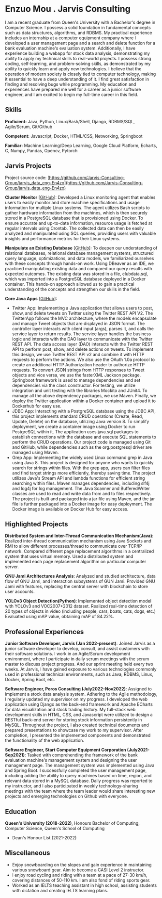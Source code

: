 # Enzuo Mou . Jarvis Consulting

I am a recent graduate from Queen's University with a Bachelor's degree in Computer Science. I possess a solid foundation in fundamental concepts such as data structures, algorithms, and RDBMS. My practical experience includes an internship at a computer equipment company where I developed a user management page and a search and delete function for a bank evaluation machine's evaluation system. Additionally, I have experience building a webapp for stock data analysis, demonstrating my ability to apply my technical skills to real-world projects. I possess strong coding, self-learning, and problem-solving skills, as demonstrated by my ability to quickly learn and apply new technologies. I believe that the operation of modern society is closely tied to computer technology, making it essential to have a deep understanding of it. I find great satisfaction in finding and resolving bugs while programming. My education and experiences have prepared me well for a career as a junior software engineer, and I am excited to begin my full-time career in this field.

## Skills

**Proficient:** Java, Python, Linux/Bash/Shell, Django, RDBMS/SQL, Agile/Scrum, Git/Github

**Competent:** Javascript, Docker, HTML/CSS, Networking, Springboot

**Familiar:** Machine Learning/Deep Learning, Google Cloud Platform, Echarts, C, Numpy, Pandas, Opencv, Pytorch

## Jarvis Projects

Project source code: [https://github.com/Jarvis-Consulting-Group/jarvis_data_eng-En4zo](https://github.com/Jarvis-Consulting-Group/jarvis_data_eng-En4zo)


**Cluster Monitor** [[GitHub](https://github.com/Jarvis-Consulting-Group/jarvis_data_eng-En4zo/tree/master/linux_sql)]: Developed a Linux monitoring agent that enables users to easily monitor and store machine specifications and usage information for multiple Linux systems. The agent utilizes Bash scripts to gather hardware information from the machines, which is then securely stored in a PostgreSQL database that is provisioned using Docker. To ensure accurate and up-to-date information, resource usage is fetched at regular intervals using Crontab. The collected data can then be easily analyzed and manipulated using SQL queries, providing users with valuable insights and performance metrics for their Linux systems.

**Manipulate an Existing Database** [[GitHub](https://github.com/Jarvis-Consulting-Group/jarvis_data_eng-En4zo/tree/master/sql)]: To deepen our understanding of relational databases, relational database management systems, structured query language, optimizations, and data models, we familiarized ourselves with these concepts through hands-on work. Using DBeaver as an IDE, we practiced manipulating existing data and compared our query results with expected outcomes. The existing data was stored in a file, clubdata.sql, which was imported into a PostgreSQL database deployed in a Docker container. This hands-on approach allowed us to gain a practical understanding of the concepts and strengthen our skills in the field.

**Core Java Apps** [[GitHub](https://github.com/Jarvis-Consulting-Group/jarvis_data_eng-En4zo/tree/master/core_java)]:
      
  - Twitter App: Implementing a Java application that allows users to post, show, and delete tweets on Twitter using the Twitter REST API V2. The TwitterApp follows the MVC architecture, where the models encapsulate and manage Tweet objects that are displayed in JSON format. The controller layer interacts with client input (args), parses it, and calls the service layer to return results. The service layer handles the business logic and interacts with the DAO layer to communicate with the Twitter REST API. The data access layer (DAO) interacts with the Twitter REST API to perform post, show, and delete actions on tweets. To implement this design, we use Twitter REST API v2 and combine it with HTTP requests to perform the actions. We also use the OAuth 1.0a protocol to create an additional HTTP Authorization header to authorize HTTP requests. To convert JSON strings from HTTP responses to Tweet objects and vice versa, we use the fasterXML Jackson package. Springboot framework is used to manage dependencies and set dependencies via the class constructor. For testing, we utilize integration and unit testing with the libraries Mockito and JUnit4. To manage all the above dependency packages, we use Maven. Finally, we deploy the Twitter application within a Docker container and upload it to Dockerhub for easy use.
  - JDBC App: Interacting with a PostgreSQL database using the JDBC API, this project implements standard CRUD operations (Create, Read, Update, Delete) on the database, utilizing Java version 8. To simplify deployment, we create a container image using Docker to run PostgreSQL within it. The application uses java.sql packages to establish connections with the database and execute SQL statements to perform the CRUD operations. Our project code is managed using Git and GitHub, while dependencies such as the org.postgresql driver are managed using Maven.
  - Grep App: Implementing the widely used Linux command grep in Java using Java 8. This project is designed for anyone who wants to quickly search for strings within files. With the grep app, users can filter files and find target strings more efficiently, thereby saving time. The project utilizes Java's Stream API and lambda functions for efficient string searching within files. Maven manages dependencies, including slf4j and log4j for log management. The Java Scanner and BufferedWriter classes are used to read and write data from and to files respectively. The project is built and packaged into a jar file using Maven, and the jar file is further packaged into a Docker image for easy deployment. The Docker image is available on Docker Hub for easy access.


## Highlighted Projects
**Distributed System and Inter-Thread Communication Mechanism(Java)**: Realized inter-thread communication mechanism using Java Sockets and RMI to allow different processes/thread to communicate over TCP/IP network. Compared different page replacement algorithms in a centralized system that uses virtual memory. Used a distributed system and implemented each page replacement algorithm on particular computer server.

**GNU Jami Architectures Analysis**: Analyzed and studied architecture, data flow of GNU Jami, and interaction subsystems of GUN Jami. Provided GNU Jami with features, replacing the central server with blockchain to store user accounts.

**YOLOv3 Object Detection(Python)**: Implemented object detection model with YOLOv3 and VOC2007+2012 dataset. Realized real-time detection of 20 types of objects in video (including people, cars, boats, cats, dogs, etc.) Evaluated using mAP value, obtaining mAP of 84.22%.


## Professional Experiences

**Junior Software Developer, Jarvis (Jan 2022-present)**: Joined Jarvis as a junior software developer to develop, consult, and assist customers with their software solutions. I work in an Agile/Scrum development environment, where I participate in daily scrum meetings with the scrum master to discuss project progress. And our sprint meeting held every two weeks. At Jarvis, I have gained exposure to various technologies commonly used in professional technical environments, such as Java, RDBMS, Linux, Docker, Spring Boot, etc.

**Software Engineer, Poros Consulting (July2022-Nov2022)**: Assigned to implement a stock data analysis system. Adhering to the Agile methodology, I regularly updated my supervisor on my progress. I developed the web application using Django as the back-end framework and Apache ECharts for data visualization and stock trading history. My full-stack web development skills in HTML, CSS, and Javascript were utilized to design a RESTful back-end server for storing stock information persistently in MySQL. Throughout the project, I also created technical documents and prepared presentations to showcase my work to my supervisor. After completion, I presented the implemented components and demonstrated the functionality of the web application.

**Software Engineer, Start Computer Equipment Corporation (July2021-Sep2021)**: Tasked with comprehending the framework of the bank evaluation machine's management system and designing the user management page. The management system was implemented using Java and Spring Boot. I successfully completed the user management page, including adding the ability to query machines based on time, region, and relevant data stored in a MySQL database. Daily progress was reported to my instructor, and I also participated in weekly technology-sharing meetings with the team where the team leader would share interesting new projects and emerging technologies on Github with everyone.


## Education
**Queen's University (2018-2022)**, Honours Bachelor of Computing, Computer Science, Queen's School of Computing
- Dean's Honour List (2021-2022)


## Miscellaneous
- Enjoy snowboarding on the slopes and gain experience in maintaining various snowboard gear. Aim to become a CASI Level 2 instructor.
- I enjoy road cycling and riding with a team at a pace of 27-30 km/h, covering distances of 50-110 km. I am also fond of riding sports gear.
- Worked as an IELTS teaching assistant in high school, assisting students with dictation and creating IELTS learning plans.